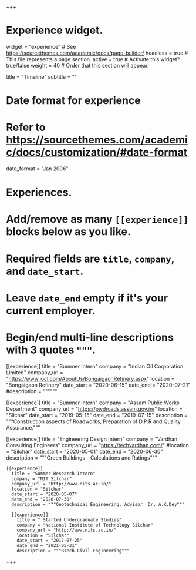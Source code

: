 +++
# Experience widget.
widget = "experience"  # See https://sourcethemes.com/academic/docs/page-builder/
headless = true  # This file represents a page section.
active = true  # Activate this widget? true/false
weight = 40  # Order that this section will appear.

title = "Timeline"
subtitle = ""

# Date format for experience
#   Refer to https://sourcethemes.com/academic/docs/customization/#date-format
date_format = "Jan 2006"

# Experiences.
#   Add/remove as many `[[experience]]` blocks below as you like.
#   Required fields are `title`, `company`, and `date_start`.
#   Leave `date_end` empty if it's your current employer.
#   Begin/end multi-line descriptions with 3 quotes `"""`.
[[experience]]
  title = "Summer Intern"
  company = "Indian Oil Corporation Limited"
  company_url = "https://www.iocl.com/AboutUs/BongaigaonRefinery.aspx"
  location = "Bongaigaon Refinery"
  date_start = "2020-06-15"
  date_end = "2020-07-21"
  #description = """"""

[[experience]]
  title = "Summer Intern"
  company = "Assam Public Works Department"
  company_url = "https://pwdroads.assam.gov.in/"
  location = "Silchar"
  date_start = "2019-05-15"
  date_end = "2019-07-15"
  description = """Construction aspects of Roadworks, Preparation of D.P.R and Quality Assurance."""

  [[experience]]
    title = "Engineering Design Intern"
    company = "Vardhan Consulting Engineers"
    company_url = "https://techvardhan.com/"
    #location = "Silchar"
    date_start = "2020-05-01"
    date_end = "2020-06-30"
    description = """Green Buildings - Calculations and Ratings"""

    [[experience]]
      title = "Summer Research Intern"
      company = "NIT Silchar"
      company_url = "http://www.nits.ac.in/"
      location = "Silchar"
      date_start = "2020-05-07"
      date_end = "2020-07-30"
      description = """Geotechnical Engineering. Advisor: Dr. A.K.Dey"""

      [[experience]]
        title = " Started Undergraduate Studies"
        company = "National Institute of Technology Silchar"
        company_url = "http://www.nits.ac.in/"
        location = "Silchar"
        date_start = "2017-07-25"
        date_end = "2021-05-31"
        description = """BTech Civil Engineering"""

+++
